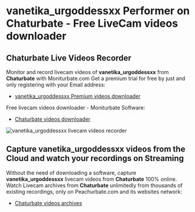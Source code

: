 # vanetika_urgoddessxx Performer on Chaturbate - Free LiveCam videos downloader

## Chaturbate Live Videos Recorder

Monitor and record livecam videos of **vanetika_urgoddessxx** from **Chaturbate** with Moniturbate.com
Get a premium trial for free by just and only registering with your Email address:
* [vanetika_urgoddessxx Premium videos downloader](https://moniturbate.com/request-demo-licence-key.html)

Free livecam videos downloader - Moniturbate Software:
* [Chaturbate videos downloader](https://moniturbate.com/moniturbate-download-software.html)

![vanetika_urgoddessxx livecam videos recorder](https://peachurnet.com/templates/moniturbate-software.png)


## Capture vanetika_urgoddessxx videos from the Cloud and watch your recordings on Streaming

Without the need of downloading a software, capture **vanetika_urgoddessxx** livecam videos from **Chaturbate** 100% online.
Watch Livecam archives from **Chaturbate** unlimitedly from thousands of existing recordings, only on Peachurbate.com and its websites network:
* [Chaturbate videos archives](https://peachurnet.com/)